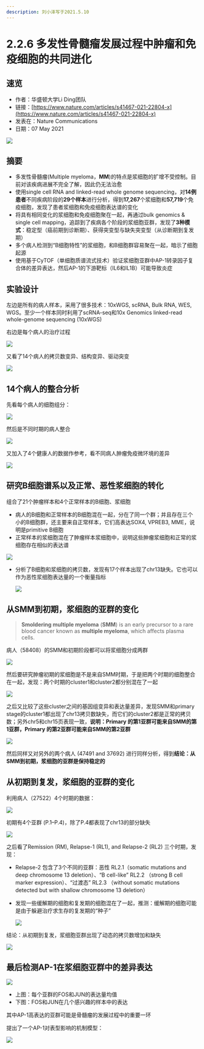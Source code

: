 ```yaml
---
description: 刘小泽写于2021.5.10
---
```


# 2.2.6 多发性骨髓瘤发展过程中肿瘤和免疫细胞的共同进化

## 速览

* 作者：华盛顿大学Li Ding团队
* 链接：[https://www.nature.com/articles/s41467-021-22804-x](https://www.nature.com/articles/s41467-021-22804-x)
* 发表在：Nature Communications 
* 日期：07 May 2021

![](https://jieandze1314-1255603621.cos.ap-guangzhou.myqcloud.com/blog/2021-05-10-024842.png)

## 摘要

* 多发性骨髓瘤\(Multiple myeloma，**MM**\)的特点是浆细胞的扩增不受控制。目前对该疾病进展不完全了解，因此仍无法治愈
* 使用single cell RNA and linked-read whole genome sequencing，对**14例患者**不同疾病阶段的**29个样本**进行分析，得到**17,267**个浆细胞和**57,719**个免疫细胞，发现了患者浆细胞和免疫细胞表达谱的变化
* 将具有相同变化的浆细胞和免疫细胞聚在一起，再通过bulk genomics & single cell mapping，追踪到了疾病各个阶段的浆细胞亚群，发现了**3种模式**：稳定型（癌前期到诊断期）、获得突变型与缺失突变型（从诊断期到复发期）
* 多个病人检测到“B细胞特性”的浆细胞，和B细胞群容易聚在一起，暗示了细胞起源
* 使用基于CyTOF（单细胞质谱流式技术）验证浆细胞亚群中AP-1转录因子复合体的差异表达，然后AP-1的下游靶标（IL6和IL1B）可能导致炎症

## 实验设计

左边是所有的病人样本，采用了很多技术：10xWGS, scRNA, Bulk RNA, WES, WGS。至少一个样本同时利用了scRNA-seq和10x Genomics linked-read whole-genome sequencing \(10xWGS\)

右边是每个病人的治疗过程

![](https://jieandze1314-1255603621.cos.ap-guangzhou.myqcloud.com/blog/2021-05-10-030547.png)

又看了14个病人的拷贝数变异、结构变异、驱动突变

![](https://jieandze1314-1255603621.cos.ap-guangzhou.myqcloud.com/blog/2021-05-10-031030.png)

## 14个病人的整合分析

先看每个病人的细胞组分：

![](https://jieandze1314-1255603621.cos.ap-guangzhou.myqcloud.com/blog/2021-05-10-032609.png)

然后是不同时期的病人整合

![](https://jieandze1314-1255603621.cos.ap-guangzhou.myqcloud.com/blog/2021-05-10-032105.png)

又加入了4个健康人的数据作参考，看不同病人肿瘤免疫微环境的差异

![](https://jieandze1314-1255603621.cos.ap-guangzhou.myqcloud.com/blog/2021-05-10-032812.png)

## 研究B细胞谱系以及正常、恶性浆细胞的转化

组合了21个肿瘤样本和4个正常样本的B细胞、浆细胞

* 病人的B细胞和正常样本的B细胞混在一起，分在了同一个群；并且存在三个小的B细胞群，还主要来自正常样本，它们高表达SOX4, VPREB3, MME，说明是primitive B细胞
* 正常样本的浆细胞混在了肿瘤样本浆细胞中，说明这些肿瘤浆细胞和正常的浆细胞存在相似的表达谱

![](https://jieandze1314-1255603621.cos.ap-guangzhou.myqcloud.com/blog/2021-05-10-033301.png)

* 分析了B细胞和浆细胞的拷贝数，发现有17个样本出现了chr13缺失。它也可以作为恶性浆细胞表达量的一个衡量指标

  ![](https://jieandze1314-1255603621.cos.ap-guangzhou.myqcloud.com/blog/2021-05-10-034046.png)

## 从SMM到初期，浆细胞的亚群的变化

> **Smoldering multiple myeloma** \(**SMM**\) is an early precursor to a rare blood cancer known as **multiple myeloma**, which affects plasma cells.

病人（58408）的SMM和初期阶段都可以将浆细胞分成两群

![](https://jieandze1314-1255603621.cos.ap-guangzhou.myqcloud.com/blog/2021-05-10-050612.png)

然后要研究肿瘤初期的浆细胞是不是来自SMM时期，于是把两个时期的细胞整合在一起，发现：两个时期的cluster1和cluster2都分别混在了一起

![](https://jieandze1314-1255603621.cos.ap-guangzhou.myqcloud.com/blog/2021-05-10-060242.png)

之后又比较了这些cluster之间的基因组变异和表达量差异，发现SMM和primary stage的cluster1都出现了chr13拷贝数缺失，而它们的cluster2都是正常的拷贝数；另外chr5和chr15页表现一致，**说明：Primary 的第1亚群可能来自SMM的第1亚群，Primary 的第2亚群可能来自SMM的第2亚群**

![](https://jieandze1314-1255603621.cos.ap-guangzhou.myqcloud.com/blog/2021-05-10-051143.png)

然后同样又对另外的两个病人 \(47491 and 37692\) 进行同样分析，得到**结论：从SMM到初期，浆细胞的亚群是保持稳定的**

## 从初期到复发，浆细胞的亚群的变化

利用病人（27522）4个时期的数据：

![](https://jieandze1314-1255603621.cos.ap-guangzhou.myqcloud.com/blog/2021-05-10-051925.png)

初期有4个亚群 \(P.1–P.4\)，除了P.4都表现了chr13的部分缺失

![](https://jieandze1314-1255603621.cos.ap-guangzhou.myqcloud.com/blog/2021-05-10-052136.png)

之后看了Remission \(RM\), Relapse-1 \(RL1\), and Relapse-2 \(RL2\) 三个时期，发现：

* Relapse-2 包含了3个不同的亚群：恶性 RL2.1（somatic mutations and deep chromosome 13 deletion）、“B cell-like” RL2.2 （strong B cell marker expression）、“过渡态” RL2.3 （without somatic mutations detected but with shallow chromosome 13 deletion）
* 发现一些缓解期的细胞和复发期的细胞混在了一起，推测：缓解期的细胞可能是由于躲避治疗求生存的复发期的“种子”

  ![](https://jieandze1314-1255603621.cos.ap-guangzhou.myqcloud.com/blog/2021-05-10-053137.png)

结论：从初期到复发，浆细胞亚群出现了动态的拷贝数增加和缺失

![](https://jieandze1314-1255603621.cos.ap-guangzhou.myqcloud.com/blog/2021-05-10-052757.png)

## 最后检测AP-1在浆细胞亚群中的差异表达

![](https://jieandze1314-1255603621.cos.ap-guangzhou.myqcloud.com/blog/2021-05-10-054645.png)

* 上图：每个亚群的FOS和JUN的表达量均值
* 下图：FOS和JUN在几个感兴趣的样本中的表达

其中AP-1高表达的亚群可能是骨髓瘤的发展过程中的重要一环

提出了一个AP-1对表型影响的机制模型：

![](https://jieandze1314-1255603621.cos.ap-guangzhou.myqcloud.com/blog/2021-05-10-055851.png)



